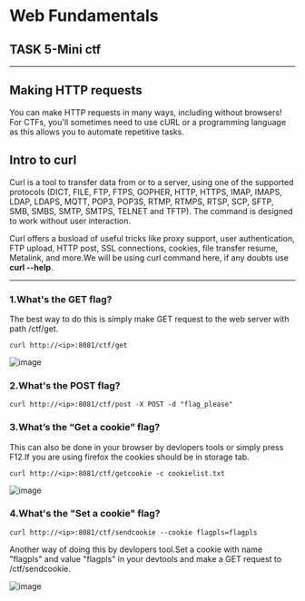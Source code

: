 # Web Fundamentals

## TASK 5-Mini ctf

---
## Making HTTP requests

You can make HTTP requests in many ways, including without browsers! For CTFs, you'll sometimes need to use cURL or a programming language as this allows you to automate repetitive tasks.

## Intro to curl

Curl is a tool to transfer data from or to a server, using one of the supported protocols (DICT, FILE, FTP, FTPS, GOPHER, HTTP, HTTPS, IMAP, IMAPS, LDAP, LDAPS, MQTT, POP3, POP3S, RTMP, RTMPS, RTSP, SCP, SFTP, SMB, SMBS, SMTP, SMTPS, TELNET and TFTP). The command is designed to work without user interaction.

Curl offers a busload of useful tricks like proxy support, user authentication, FTP upload, HTTP post, SSL connections, cookies, file transfer resume, Metalink, and more.We will be using curl command here, if any doubts use **curl --help**.

---

### 1.What's the GET flag?

The best way to do this is simply make GET request to the web server with path /ctf/get.

```
curl http://<ip>:8081/ctf/get
```
![image](https://miro.medium.com/max/614/1*o7-cNPcl5ZEIl2hEZklnHw.png)

### 2.What's the POST flag?
```
curl http://<ip>:8081/ctf/post -X POST -d "flag_please"
```

### 3.What’s the “Get a cookie” flag?

This can also be done in your browser by devlopers tools or simply press F12.If you are using firefox the cookies should be in storage tab.

```
curl http://<ip>:8081/ctf/getcookie -c cookielist.txt
```
![image](https://miro.medium.com/max/700/1*ZTPEN0HnCRAlF5cPRDkAYA.png)

### 4.What's the "Set a cookie" flag?

```
curl http://<ip>:8081/ctf/sendcookie --cookie flagpls=flagpls
```

Another way of doing this by devlopers tool.Set a cookie with name "flagpls" and value "flagpls" in your devtools and make a GET request to /ctf/sendcookie.

![image](https://miro.medium.com/max/700/1*hQITVjGU49VXceKFmtL1jg.png)



